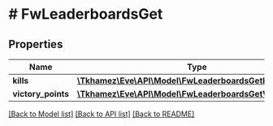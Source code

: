 # # FwLeaderboardsGet

## Properties

Name | Type | Description | Notes
------------ | ------------- | ------------- | -------------
**kills** | [**\Tkhamez\Eve\API\Model\FwLeaderboardsGetKills**](FwLeaderboardsGetKills.md) |  |
**victory_points** | [**\Tkhamez\Eve\API\Model\FwLeaderboardsGetVictoryPoints**](FwLeaderboardsGetVictoryPoints.md) |  |

[[Back to Model list]](../../README.md#models) [[Back to API list]](../../README.md#endpoints) [[Back to README]](../../README.md)
